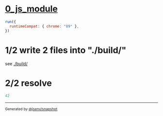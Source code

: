# [0_js_module](../../modulepreload_build.test.mjs#L24)

```js
run({
  runtimeCompat: { chrome: "89" },
})
```

# 1/2 write 2 files into "./build/"

see [./build/](./build/)

# 2/2 resolve

```js
42
```
---

<sub>
  Generated by <a href="https://github.com/jsenv/core/tree/main/packages/independent/snapshot">@jsenv/snapshot</a>
</sub>